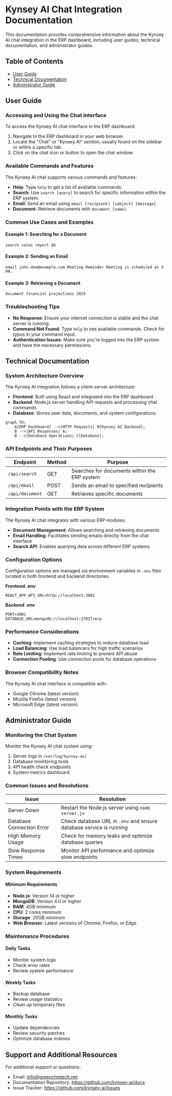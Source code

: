 # Kynsey AI Chat Integration Documentation

This documentation provides comprehensive information about the Kynsey AI chat integration in the ERP dashboard, including user guides, technical documentation, and administrator guides.

## Table of Contents
- [User Guide](#user-guide)
- [Technical Documentation](#technical-documentation)
- [Administrator Guide](#administrator-guide)

## User Guide

### Accessing and Using the Chat Interface

To access the Kynsey AI chat interface in the ERP dashboard:
1. Navigate to the ERP dashboard in your web browser.
2. Locate the "Chat" or "Kynsey AI" section, usually found on the sidebar or within a specific tab.
3. Click on the chat icon or button to open the chat window.

### Available Commands and Features

The Kynsey AI chat supports various commands and features:
- **Help**: Type `help` to get a list of available commands.
- **Search**: Use `search [query]` to search for specific information within the ERP system.
- **Email**: Send an email using `email [recipient] [subject] [message]`.
- **Document**: Retrieve documents with `document [name]`.

### Common Use Cases and Examples

#### Example 1: Searching for a Document
```
search sales report Q4
```

#### Example 2: Sending an Email
```
email john.doe@example.com Meeting Reminder Meeting is scheduled at 3 PM.
```

#### Example 3: Retrieving a Document
```
document financial projections 2025
```

### Troubleshooting Tips

- **No Response**: Ensure your internet connection is stable and the chat server is running.
- **Command Not Found**: Type `help` to see available commands. Check for typos in your command input.
- **Authentication Issues**: Make sure you're logged into the ERP system and have the necessary permissions.

## Technical Documentation

### System Architecture Overview

The Kynsey AI integration follows a client-server architecture:
- **Frontend**: Built using React and integrated into the ERP dashboard
- **Backend**: Node.js server handling API requests and processing chat commands
- **Database**: Stores user data, documents, and system configurations

```mermaid
graph TD;
    A[ERP Dashboard] -->|HTTP Requests| B[Kynsey AI Backend];
    B -->|API Responses| A;
    B -->|Database Operations| C[Database];
```

### API Endpoints and Their Purposes

| Endpoint | Method | Purpose |
|----------|--------|---------|
| `/api/search` | GET | Searches for documents within the ERP system |
| `/api/email` | POST | Sends an email to specified recipients |
| `/api/document` | GET | Retrieves specific documents |

### Integration Points with the ERP System

The Kynsey AI chat integrates with various ERP modules:
- **Document Management**: Allows searching and retrieving documents
- **Email Handling**: Facilitates sending emails directly from the chat interface
- **Search API**: Enables querying data across different ERP systems

### Configuration Options

Configuration options are managed via environment variables in `.env` files located in both frontend and backend directories.

**Frontend .env**
```
REACT_APP_API_URL=http://localhost:3001
```

**Backend .env**
```
PORT=3001
DATABASE_URL=mongodb://localhost:27017/erp
```

### Performance Considerations

- **Caching**: Implement caching strategies to reduce database load
- **Load Balancing**: Use load balancers for high traffic scenarios
- **Rate Limiting**: Implement rate limiting to prevent API abuse
- **Connection Pooling**: Use connection pools for database operations

### Browser Compatibility Notes

The Kynsey AI chat interface is compatible with:
- Google Chrome (latest version)
- Mozilla Firefox (latest version)
- Microsoft Edge (latest version)

## Administrator Guide

### Monitoring the Chat System

Monitor the Kynsey AI chat system using:
1. Server logs in `/var/log/kynsey-ai/`
2. Database monitoring tools
3. API health check endpoints
4. System metrics dashboard

### Common Issues and Resolutions

| Issue | Resolution |
|-------|------------|
| Server Down | Restart the Node.js server using `node server.js` |
| Database Connection Error | Check database URL in `.env` and ensure database service is running |
| High Memory Usage | Check for memory leaks and optimize database queries |
| Slow Response Times | Monitor API performance and optimize slow endpoints |

### System Requirements

#### Minimum Requirements
- **Node.js**: Version 14 or higher
- **MongoDB**: Version 4.0 or higher
- **RAM**: 4GB minimum
- **CPU**: 2 cores minimum
- **Storage**: 20GB minimum
- **Web Browser**: Latest versions of Chrome, Firefox, or Edge

### Maintenance Procedures

#### Daily Tasks
- Monitor system logs
- Check error rates
- Review system performance

#### Weekly Tasks
- Backup database
- Review usage statistics
- Clean up temporary files

#### Monthly Tasks
- Update dependencies
- Review security patches
- Optimize database indexes

## Support and Additional Resources

For additional support or questions:
- Email: info@greenchiptech.net
- Documentation Repository: https://github.com/kynsey-ai/docs
- Issue Tracker: https://github.com/kynsey-ai/issues